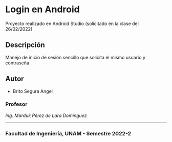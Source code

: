 # Login en Android
Proyecto realizado en Android Studio (solicitado en la clase del 26/02/2022)

## Descripción
Manejo de inicio de sesión sencillo que solicita el mismo usuario y contraseña

## Autor
* Brito Segura Angel

### Profesor
*Ing. Marduk Pérez de Lara Domínguez*

---
### Facultad de Ingeniería, UNAM - Semestre 2022-2
